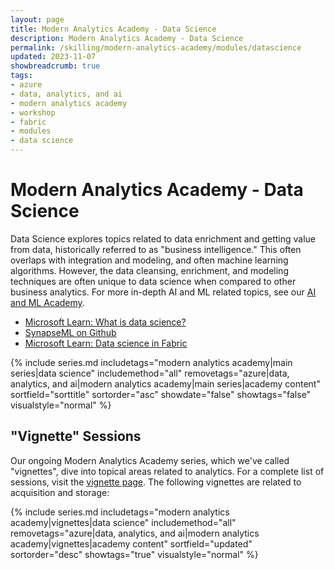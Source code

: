 ```yaml
---
layout: page
title: Modern Analytics Academy - Data Science
description: Modern Analytics Academy - Data Science
permalink: /skilling/modern-analytics-academy/modules/datascience
updated: 2023-11-07
showbreadcrumb: true
tags:
- azure
- data, analytics, and ai
- modern analytics academy
- workshop
- fabric
- modules
- data science
---
```


# Modern Analytics Academy - Data Science

Data Science explores topics related to data enrichment and getting value from data, historically referred to as "business intelligence." This often overlaps with integration and modeling, and often machine learning algorithms. However, the data cleansing, enrichment, and modeling techniques are often unique to data science when compared to other business analytics. For more in-depth AI and ML related topics, see our [AI and ML Academy](/PartnerResources/skilling/ai-ml-academy).

* [Microsoft Learn: What is data science?](https://azure.microsoft.com/en-us/resources/cloud-computing-dictionary/what-is-data-science)
* [SynapseML on Github](https://microsoft.github.io/SynapseML/)
* [Microsoft Learn: Data science in Fabric](https://learn.microsoft.com/en-us/fabric/data-science/data-science-overview)

{% include series.md 
    includetags="modern analytics academy|main series|data science" includemethod="all" 
    removetags="azure|data, analytics, and ai|modern analytics academy|main series|academy content" 
    sortfield="sorttitle" sortorder="asc" showdate="false" showtags="false"
    visualstyle="normal"
%}

## "Vignette" Sessions 

Our ongoing Modern Analytics Academy series, which we've called "vignettes", dive into topical areas related to analytics. For a complete list of sessions, visit the 
[vignette page](/PartnerResources/skilling/modern-analytics-academy/vignettes). The following vignettes are related to acquisition and storage:

{% include series.md 
    includetags="modern analytics academy|vignettes|data science" includemethod="all" 
    removetags="azure|data, analytics, and ai|modern analytics academy|vignettes|academy content" 
    sortfield="updated" sortorder="desc" showtags="true"
    visualstyle="normal"
%}

